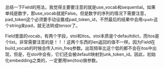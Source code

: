
总结一下Field的用法，我觉得主要要注意的就是use_vocab和sequential。如果单纯是数字，那use_vocab就是False。但是数字的序列的情况下需要注意，pad_token这个必须要手动设置成pad_token_id，不然最后的结果中会用`<pad>`这个string来pad，就无法转成tensor了。

Field里面的vocab，有两个字段，stoi和itos。stoi本质是个defaultdict，而itos是个list。非常需要注意的是！！！这两个东西的len返回的值不一样。因为Field在build_vocab的时候会传入min_freq参数。出现频率比这个低的都不会在itos中出现，但是，在stoi中会有，它们还会被default映射到unk_token_id。因此，初始化embedding之类的，一定要用len(itos)做参数。

